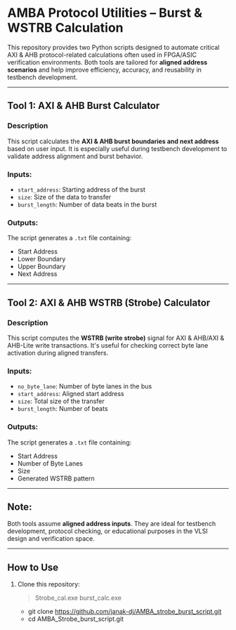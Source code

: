 #  AMBA Protocol Utilities – Burst & WSTRB Calculation

This repository provides two Python scripts designed to automate critical AXI & AHB protocol-related calculations often used in FPGA/ASIC verification environments. Both tools are tailored for **aligned address scenarios** and help improve efficiency, accuracy, and reusability in testbench development.

---

##  Tool 1: AXI & AHB Burst Calculator

###  Description
This script calculates the **AXI & AHB burst boundaries and next address** based on user input. It is especially useful during testbench development to validate address alignment and burst behavior.

###  Inputs:
- `start_address`: Starting address of the burst
- `size`: Size of the data to transfer
- `burst_length`: Number of data beats in the burst

###  Outputs:
The script generates a `.txt` file containing:
- Start Address  
- Lower Boundary  
- Upper Boundary  
- Next Address  

---

##  Tool 2: AXI & AHB WSTRB (Strobe) Calculator

###  Description
This script computes the **WSTRB (write strobe)** signal for AXI & AHB/AXI & AHB-Lite write transactions. It's useful for checking correct byte lane activation during aligned transfers.

###  Inputs:
- `no_byte_lane`: Number of byte lanes in the bus
- `start_address`: Aligned start address
- `size`: Total size of the transfer
- `burst_length`: Number of beats

###  Outputs:
The script generates a `.txt` file containing:
- Start Address  
- Number of Byte Lanes  
- Size  
- Generated WSTRB pattern  

---

##  Note:
Both tools assume **aligned address inputs**. They are ideal for testbench development, protocol checking, or educational purposes in the VLSI design and verification space.

---

##  How to Use
1. Clone this repository:
   > Strobe_cal.exe
   > burst_calc.exe
   - git clone https://github.com/janak-dj/AMBA_strobe_burst_script.git
   - cd AMBA_Strobe_burst_script.git

